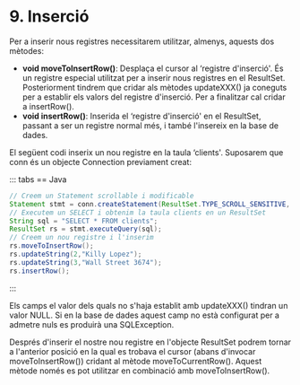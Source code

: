 # 9. Inserció

Per a  inserir nous registres necessitarem utilitzar, almenys, aquests dos mètodes:

- **void moveToInsertRow()**: Desplaça el cursor al ‘registre d'inserció'. És un registre especial utilitzat per a inserir nous registres en el ResultSet. Posteriorment tindrem que cridar als mètodes updateXXX() ja coneguts per a establir els valors del registre d'inserció. Per a finalitzar cal cridar a insertRow().
- **void insertRow()**: Inserida el ‘registre d'inserció' en el ResultSet, passant a ser un registre normal més, i també l'insereix en la base de dades.

El següent codi inserix un nou registre en la taula ‘clients'. Suposarem que conn és un objecte Connection previament creat:

::: tabs
== Java

```java
// Creem un Statement scrollable i modificable
Statement stmt = conn.createStatement(ResultSet.TYPE_SCROLL_SENSITIVE, ResultSet.CONCUR_UPDATABLE);
// Executem un SELECT i obtenim la taula clients en un ResultSet
String sql = "SELECT * FROM clients";
ResultSet rs = stmt.executeQuery(sql);
// Creem un nou registre i l'inserim
rs.moveToInsertRow();
rs.updateString(2,"Killy Lopez");
rs.updateString(3,"Wall Street 3674");
rs.insertRow();
```

:::

Els camps el valor dels quals no s'haja establit amb updateXXX() tindran un valor NULL. Si en la base de dades aquest camp no està configurat per a admetre nuls es produirà una SQLException.

Després d'inserir el nostre nou registre en l'objecte ResultSet podrem tornar a l'anterior posició en la qual es trobava el cursor (abans d'invocar moveToInsertRow()) cridant al mètode moveToCurrentRow(). Aquest mètode només es pot utilitzar en combinació amb moveToInsertRow().
